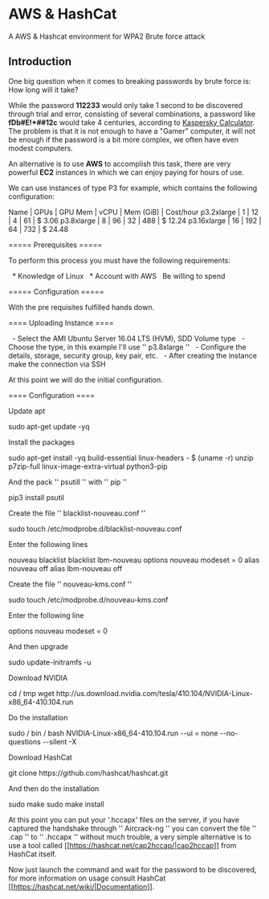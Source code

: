 # AWS & HashCat

A AWS &amp; Hashcat environment for WPA2 Brute force attack

## Introduction

One big question when it comes to breaking passwords by brute force is: How long will it take?

While the password  **112233** would only take 1 second to be discovered through trial and error, consisting of several combinations, a password like **fDb#E!*##12c** would take 4 centuries, according to [Kaspersky Calculator](https://password.kaspersky.com/?/utm_medium=rdr&utm_source=redirector&utm_campaign=old_url). The problem is that it is not enough to have a "Gamer" computer, it will not be enough if the password is a bit more complex, we often have even modest computers.

An alternative is to use **AWS** to accomplish this task, there are very powerful **EC2** instances in which we can enjoy paying for hours of use.

We can use instances of type P3 for example, which contains the following configuration:

Name | GPUs | GPU Mem | vCPU | Mem (GiB) | Cost/hour 
p3.2xlarge | 1 | 12 | 4 | 61 | $ 3.06 
p3.8xlarge | 8 | 96 | 32 | 488 | $ 12.24
p3.16xlarge | 16 | 192 | 64 | 732 | $ 24.48

===== Prerequisites =====

To perform this process you must have the following requirements:

  * Knowledge of Linux
  * Account with AWS
  Be willing to spend


===== Configuration =====

With the pre requisites fulfilled hands down.

==== Uploading Instance ====

  - Select the AMI Ubuntu Server 16.04 LTS (HVM), SDD Volume type
  - Choose the type, in this example I'll use '' p3.8xlarge ''
  - Configure the details, storage, security group, key pair, etc.
  - After creating the instance make the connection via SSH

At this point we will do the initial configuration.

==== Configuration ====

Update apt

<file bash>
sudo apt-get update -yq
</ file>

Install the packages

<file bash>
sudo apt-get install -yq build-essential linux-headers - $ (uname -r) unzip p7zip-full linux-image-extra-virtual python3-pip
</ file>

And the pack '' psutill '' with '' pip ''

<file bash>
pip3 install psutil
</ file>

Create the file '' blacklist-nouveau.conf ''

<file bash>
sudo touch /etc/modprobe.d/blacklist-nouveau.conf
</ file>

Enter the following lines

<file bash>
nouveau blacklist
blacklist lbm-nouveau
options nouveau modeset = 0
alias nouveau off
alias lbm-nouveau off
</ file>

Create the file '' nouveau-kms.conf ''

<file bash>
sudo touch /etc/modprobe.d/nouveau-kms.conf
</ file>

Enter the following line

<file bash>
options nouveau modeset = 0
</ file>

And then upgrade

<file bash>
sudo update-initramfs -u
</ file>

Download NVIDIA

<file bash>
cd / tmp
wget http://us.download.nvidia.com/tesla/410.104/NVIDIA-Linux-x86_64-410.104.run
</ file>

Do the installation

<file bash>
sudo / bin / bash NVIDIA-Linux-x86_64-410.104.run --ui = none --no-questions --silent -X
</ file>

Download HashCat

<file bash>
git clone https://github.com/hashcat/hashcat.git
</ file>

And then do the installation

<file bash>
sudo make
sudo make install
</ file>

At this point you can put your '.hccapx' files on the server, if you have captured the handshake through '' Aircrack-ng '' you can convert the file '' .cap '' to '' .hccapx '' without much trouble, a very simple alternative is to use a tool called [[https://hashcat.net/cap2hccap/|cap2hccap]] from HashCat itself.

Now just launch the command and wait for the password to be discovered, for more information on usage consult HashCat [[https://hashcat.net/wiki/|Documentation]].

